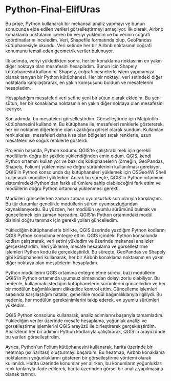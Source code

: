 ﻿# Python-Final-ElifUras
Bu proje, Python kullanarak bir mekansal analiz yapmayı ve bunun sonucunda elde edilen verileri görselleştirmeyi amaçlıyor. İlk olarak, Airbnb konaklama noktalarını içeren bir veriyi yükledim ve bu verinin coğrafi koordinatlarını inceledim. Veri, Shapefile formatında olup, GeoPandas kütüphanesiyle okundu. Veri setinde her bir Airbnb noktasının coğrafi konumunu temsil eden geometrik veriler bulunuyor.

İlk adımda, veriyi yükledikten sonra, her bir konaklama noktasının en yakın diğer noktaya olan mesafesini hesapladım. Bunun için Shapely kütüphanesini kullandım. Shapely, coğrafi nesnelerle işlem yapmamıza olanak tanıyan bir Python kütüphanesi. Her bir noktayı, veri setindeki diğer noktalarla karşılaştırarak, en yakın komşusunu buldum ve mesafelerini hesapladım.

Hesapladığım mesafeleri veri setine yeni bir sütun olarak ekledim. Bu yeni sütun, her bir konaklama noktasının en yakın diğer noktaya olan mesafesini içeriyor.

Son adımda, bu mesafeleri görselleştirdim. Görselleştirme için Matplotlib kütüphanesini kullandım. Bu kütüphane ile, mesafeleri renklerle göstererek, her bir noktanın diğerlerine olan uzaklığını görsel olarak sundum. Kullanılan renk skalası, mesafeleri daha kısa olan bölgeleri sıcak renklerle, uzun mesafeleri ise soğuk renklerle gösterdi.

Projemin başında, Python kodumu QGIS’te çalıştırabilmek için gerekli modüllerin doğru bir şekilde yüklendiğinden emin oldum. QGIS, kendi Python ortamını kullanıyor ve bazı dış kütüphanelerin (örneğin, GeoPandas, Shapely, Folium) yüklenmesi ve doğru sürümlerinin kullanılması gerekiyor. QGIS'in Python konsolunda dış kütüphaneleri yüklemek için OSGeo4W Shell kullanarak modülleri yükledim. Ancak bu süreçte, QGIS'in Python ortamının sistemimdeki Python'dan farklı sürümlere sahip olabileceğini fark ettim ve modüllerin doğru Python ortamına yüklenmesi gerekti.

Modülleri güncellerken zaman zaman uyumsuzluk sorunlarıyla karşılaştım. Bu tür durumlar genellikle modüllerin sürüm uyumsuzluğundan kaynaklanıyordu. Bu yüzden, her modülün uyumlu sürümünü bulmak ve güncellemek için zaman harcadım. QGIS'in Python ortamındaki modül dizinini doğru tanımak için gerekli yolları güncelledim.

Yüklediğim kütüphanelerle birlikte, QGIS üzerinde yazdığım Python kodlarını QGIS Python konsoluna entegre ettim. QGIS içindeki Python konsolunda kodları çalıştırarak, veri setini yükledim ve üzerinde mekansal analizler gerçekleştirdim. Veri yükleme, mesafe hesaplama ve görselleştirme işlemleri Python kodu ile gerçekleştirildi. Bu süreçte, GeoPandas ve Shapely gibi kütüphaneleri kullanarak, her bir Airbnb konaklama noktasının en yakın diğer noktaya olan mesafelerini hesapladım.

Python modüllerini QGIS ortamına entegre etme süreci, bazı modüllerin QGIS’in Python ortamında uyumsuz olmasından dolayı zorlu olabiliyor. Bu nedenle, kullanmak istediğim kütüphanelerin sürümlerini güncelledim ve her bir modülün bağımlılıklarını dikkatlice kontrol ettim. Güncelleme işlemleri sırasında karşılaştığım hatalar, genellikle modül bağımlılıklarıyla ilgiliydi. Bu nedenle, her modülün gereksinimlerini takip ederek, en uyumlu sürümleri yükledim.

QGIS Python konsolunu kullanarak, analiz adımlarını başarıyla tamamladım. Yüklediğim veriler üzerinde mesafe hesaplama, yoğunluk analizi ve görselleştirme işlemlerini QGIS arayüzü ile birleştirerek gerçekleştirdim. Analizlerin her bir adımını Python kodlarıyla çalıştırarak, QGIS’in arayüzünde bu verileri görselleştirdim.

Ayrıca, Python'un Folium kütüphanesini kullanarak, harita üzerinde bir heatmap (ısı haritası) oluşturmayı başardım. Bu heatmap, Airbnb konaklama noktalarının yoğunluklarını gösteren bir görselleştirme yöntemi olarak kullanıldı. Harita üzerinde konumlar yer alırken, bu konumların yoğunlukları renk tonlarıyla ifade edilerek, harita üzerinden görsel bir analiz yapılmasına olanak tanındı.

